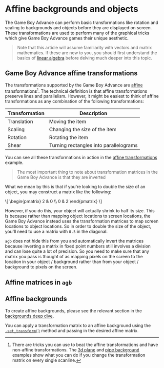 # Affine backgrounds and objects

The Game Boy Advance can perform basic transformations like rotation and scaling to backgrounds and objects before they are displayed on screen.
These transformations are used to perform many of the graphical tricks which give Game Boy Advance games their unique aesthetic.

> Note that this article will assume familiarity with vectors and matrix mathematics.
> If these are new to you, you should first understand the basics of [linear algebra](https://www.3blue1brown.com/topics/linear-algebra) before delving much deeper into this topic.

## Game Boy Advance affine transformations

The transformations supported by the Game Boy Advance are [affine transformations](https://en.wikipedia.org/wiki/Affine_transformation)[^affine-cheat].
The technical definition is that affine transformations preserve lines and parallelism.
However, it might be easiest to think of affine transformations as any combination of the following transformations:

| Transformation | Description                            |
| -------------- | -------------------------------------- |
| Translation    | Moving the item                        |
| Scaling        | Changing the size of the item          |
| Rotation       | Rotating the item                      |
| Shear          | Turning rectangles into parallelograms |

[^affine-cheat]:
    There are tricks you can use to beat the affine transformations and have non-affine transformations.
    The [3d plane](https://agbrs.dev/examples/dma_effect_affine_background_3d_plane) and [pipe background](https://agbrs.dev/examples/dma_effect_affine_background_pipe) examples show what you can do if you change the transformation matrix on every single scanline.

You can see all these transformations in action in the [affine transformations](https://agbrs.dev/examples/affine_transformations) example.

> The most important thing to note about transformation matrices in the Game Boy Advance is that they are inverted

What we mean by this is that if you're looking to double the size of an object, you may construct a matrix like the following:

\\[
\begin{pmatrix}
2 & 0 \\\\
0 & 2
\end{pmatrix}
\\]

However, if you do this, your object will actually shrink to half its size.
This is because rather than mapping object locations to screen locations, the Game Boy Advance instead uses the transformation matrices to map screen locations to object locations.
So in order to double the size of the object, you'll need to use a matrix with `0.5` in the diagonal.

`agb` does not hide this from you and automatically invert the matrices because inverting a matrix in fixed point numbers still involves a division and can lose quite a lot of precision.
So you need to make sure that any matrix you pass is thought of as mapping pixels on the screen to the location in your object / background rather than from your object / background to pixels on the screen.

## Affine matrices in `agb`

## Affine backgrounds

To create affine backgrounds, please see the relevant section in the [backgrounds deep dive](./backgrounds.md#affine-backgrounds).

You can apply a transformation matrix to an affine background using the [`.set_transform()`](https://docs.rs/agb/latest/agb/display/tiled/struct.AffineBackgroundTiles.html#method.set_transform) method and passing in the desired affine matrix.
